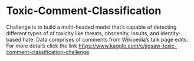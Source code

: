 # Toxic-Comment-Classification
Challenge is to build a multi-headed model that’s capable of detecting different types of of toxicity like threats, obscenity, insults, and identity-based hate. Data comprises of comments from Wikipedia’s talk page edits.
For more details click the link https://www.kaggle.com/c/jigsaw-toxic-comment-classification-challenge
